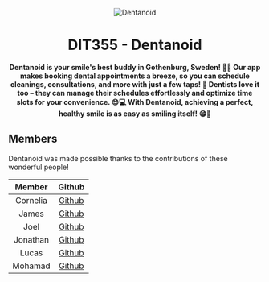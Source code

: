 <div align="center">

![Dentanoid](https://avatars.githubusercontent.com/u/164094202?s=200&v=4)

# DIT355 - Dentanoid

**Dentanoid is your smile's best buddy in Gothenburg, Sweden! 🦷✨ Our app makes booking dental appointments a breeze, so you can schedule cleanings, consultations, and more with just a few taps! 📱 Dentists love it too – they can manage their schedules effortlessly and optimize time slots for your convenience. 😊💻 With Dentanoid, achieving a perfect, healthy smile is as easy as smiling itself! 😁💪**

</div>

## Members

Dentanoid was made possible thanks to the contributions of these wonderful people!

|   Member                  |                       Github                        |
| :-----------------------: | :-------------------------------------------------: |
| Cornelia                  |    [Github]()                                       |
| James                     |    [Github]()                                       |
| Joel                      |    [Github]()                                       |
| Jonathan                  |    [Github]()                                       |
| Lucas                     |    [Github]()                                       |
| Mohamad                   |    [Github]()                                       |
